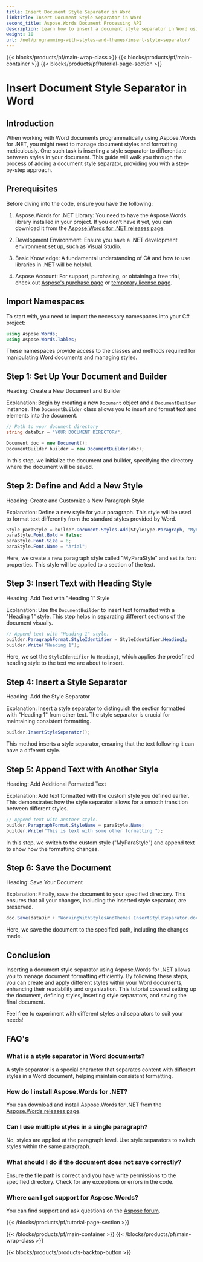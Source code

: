 ```yaml
---
title: Insert Document Style Separator in Word 
linktitle: Insert Document Style Separator in Word
second_title: Aspose.Words Document Processing API
description: Learn how to insert a document style separator in Word using Aspose.Words for .NET. This guide provides instructions and tips for managing document styles.
weight: 10
url: /net/programming-with-styles-and-themes/insert-style-separator/
---
```


{{< blocks/products/pf/main-wrap-class >}}
{{< blocks/products/pf/main-container >}}
{{< blocks/products/pf/tutorial-page-section >}}

# Insert Document Style Separator in Word

## Introduction

When working with Word documents programmatically using Aspose.Words for .NET, you might need to manage document styles and formatting meticulously. One such task is inserting a style separator to differentiate between styles in your document. This guide will walk you through the process of adding a document style separator, providing you with a step-by-step approach.

## Prerequisites

Before diving into the code, ensure you have the following:

1. Aspose.Words for .NET Library: You need to have the Aspose.Words library installed in your project. If you don’t have it yet, you can download it from the [Aspose.Words for .NET releases page](https://releases.aspose.com/words/net/).
   
2. Development Environment: Ensure you have a .NET development environment set up, such as Visual Studio.

3. Basic Knowledge: A fundamental understanding of C# and how to use libraries in .NET will be helpful.

4. Aspose Account: For support, purchasing, or obtaining a free trial, check out [Aspose's purchase page](https://purchase.aspose.com/buy) or [temporary license page](https://purchase.aspose.com/temporary-license/).

## Import Namespaces

To start with, you need to import the necessary namespaces into your C# project:

```csharp
using Aspose.Words;
using Aspose.Words.Tables;
```

These namespaces provide access to the classes and methods required for manipulating Word documents and managing styles.

## Step 1: Set Up Your Document and Builder

Heading: Create a New Document and Builder

Explanation: Begin by creating a new `Document` object and a `DocumentBuilder` instance. The `DocumentBuilder` class allows you to insert and format text and elements into the document.

```csharp
// Path to your document directory 
string dataDir = "YOUR DOCUMENT DIRECTORY"; 

Document doc = new Document();
DocumentBuilder builder = new DocumentBuilder(doc);
```

In this step, we initialize the document and builder, specifying the directory where the document will be saved.

## Step 2: Define and Add a New Style

Heading: Create and Customize a New Paragraph Style

Explanation: Define a new style for your paragraph. This style will be used to format text differently from the standard styles provided by Word.

```csharp
Style paraStyle = builder.Document.Styles.Add(StyleType.Paragraph, "MyParaStyle");
paraStyle.Font.Bold = false;
paraStyle.Font.Size = 8;
paraStyle.Font.Name = "Arial";
```

Here, we create a new paragraph style called "MyParaStyle" and set its font properties. This style will be applied to a section of the text.

## Step 3: Insert Text with Heading Style

Heading: Add Text with "Heading 1" Style

Explanation: Use the `DocumentBuilder` to insert text formatted with a "Heading 1" style. This step helps in separating different sections of the document visually.

```csharp
// Append text with "Heading 1" style.
builder.ParagraphFormat.StyleIdentifier = StyleIdentifier.Heading1;
builder.Write("Heading 1");
```

Here, we set the `StyleIdentifier` to `Heading1`, which applies the predefined heading style to the text we are about to insert.

## Step 4: Insert a Style Separator

Heading: Add the Style Separator

Explanation: Insert a style separator to distinguish the section formatted with "Heading 1" from other text. The style separator is crucial for maintaining consistent formatting.

```csharp
builder.InsertStyleSeparator();
```

This method inserts a style separator, ensuring that the text following it can have a different style.

## Step 5: Append Text with Another Style

Heading: Add Additional Formatted Text

Explanation: Add text formatted with the custom style you defined earlier. This demonstrates how the style separator allows for a smooth transition between different styles.

```csharp
// Append text with another style.
builder.ParagraphFormat.StyleName = paraStyle.Name;
builder.Write("This is text with some other formatting ");
```

In this step, we switch to the custom style ("MyParaStyle") and append text to show how the formatting changes.

## Step 6: Save the Document

Heading: Save Your Document

Explanation: Finally, save the document to your specified directory. This ensures that all your changes, including the inserted style separator, are preserved.

```csharp
doc.Save(dataDir + "WorkingWithStylesAndThemes.InsertStyleSeparator.docx");
```

Here, we save the document to the specified path, including the changes made.

## Conclusion

Inserting a document style separator using Aspose.Words for .NET allows you to manage document formatting efficiently. By following these steps, you can create and apply different styles within your Word documents, enhancing their readability and organization. This tutorial covered setting up the document, defining styles, inserting style separators, and saving the final document. 

Feel free to experiment with different styles and separators to suit your needs!

## FAQ's

### What is a style separator in Word documents?
A style separator is a special character that separates content with different styles in a Word document, helping maintain consistent formatting.

### How do I install Aspose.Words for .NET?
You can download and install Aspose.Words for .NET from the [Aspose.Words releases page](https://releases.aspose.com/words/net/).

### Can I use multiple styles in a single paragraph?
No, styles are applied at the paragraph level. Use style separators to switch styles within the same paragraph.

### What should I do if the document does not save correctly?
Ensure the file path is correct and you have write permissions to the specified directory. Check for any exceptions or errors in the code.

### Where can I get support for Aspose.Words?
You can find support and ask questions on the [Aspose forum](https://forum.aspose.com/c/words/8).

{{< /blocks/products/pf/tutorial-page-section >}}

{{< /blocks/products/pf/main-container >}}
{{< /blocks/products/pf/main-wrap-class >}}

{{< blocks/products/products-backtop-button >}}

